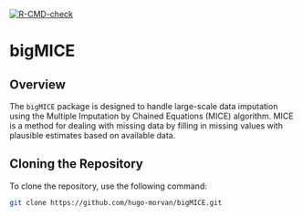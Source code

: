 <!-- badges: start -->
  [![R-CMD-check](https://github.com/hugo-morvan/bigMICE/actions/workflows/R-CMD-check.yaml/badge.svg)](https://github.com/hugo-morvan/bigMICE/actions/workflows/R-CMD-check.yaml)
  <!-- badges: end -->

# bigMICE

## Overview
The `bigMICE` package is designed to handle large-scale data imputation using the Multiple Imputation by Chained Equations (MICE) algorithm. MICE is a method for dealing with missing data by filling in missing values with plausible estimates based on available data.

## Cloning the Repository
To clone the repository, use the following command:
```sh
git clone https://github.com/hugo-morvan/bigMICE.git
```
